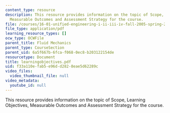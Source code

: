 ```yaml
---
content_type: resource
description: This resource provides information on the topic of Scope, Learning Objectives,
  Measurable Outcomes and Assessment Strategy for the course.
file: /courses/16-01-unified-engineering-i-ii-iii-iv-fall-2005-spring-2006/f33a110efab5e96dd2828eae5d62289c_learningobjectives.pdf
file_type: application/pdf
learning_resource_types: []
ocw_type: OCWFile
parent_title: Fluid Mechanics
parent_type: CourseSection
parent_uid: 6a5f667b-6fca-f068-0ec8-b203122154de
resourcetype: Document
title: learningobjectives.pdf
uid: f33a110e-fab5-e96d-d282-8eae5d62289c
video_files:
  video_thumbnail_file: null
video_metadata:
  youtube_id: null
---
```

This resource provides information on the topic of Scope, Learning Objectives, Measurable Outcomes and Assessment Strategy for the course.